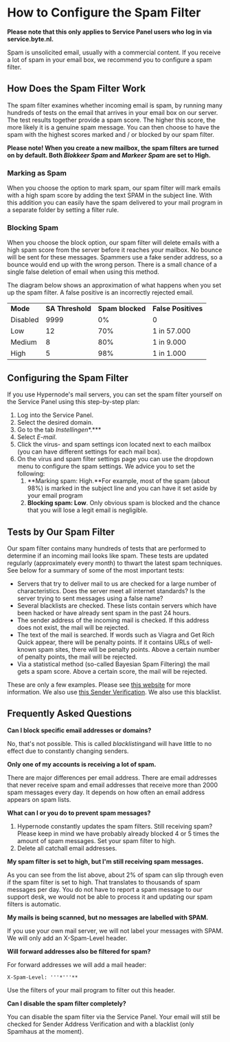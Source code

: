 <!-- source: https://support.hypernode.com/en/best-practices/email/how-to-configure-the-spam-filter/ -->
# How to Configure the Spam Filter

**Please note that this only applies to Service Panel users who log in via service.byte.nl.**

Spam is unsolicited email, usually with a commercial content. If you receive a lot of spam in your email box, we recommend you to configure a spam filter. 


How Does the Spam Filter Work
-----------------------------

The spam filter examines whether incoming email is spam, by running many hundreds of tests on the email that arrives in your email box on our server. The test results together provide a spam score. The higher this score, the more likely it is a genuine spam message. You can then choose to have the spam with the highest scores marked and / or blocked by our spam filter.

**Please note! When you create a new mailbox, the spam filters are turned on by default. Both *Blokkeer Spam* and *Markeer Spam* are set to High.**

### Marking as Spam

When you choose the option to mark spam, our spam filter will mark emails with a high spam score by adding the text SPAM in the subject line. With this addition you can easily have the spam delivered to your mail program in a separate folder by setting a filter rule. 

### Blocking Spam

When you choose the block option, our spam filter will delete emails with a high spam score from the server before it reaches your mailbox. No bounce will be sent for these messages. Spammers use a fake sender address, so a bounce would end up with the wrong person. There is a small chance of a single false deletion of email when using this method.

The diagram below shows an approximation of what happens when you set up the spam filter. A false positive is an incorrectly rejected email.

|  |  |  |  |
| --- | --- | --- | --- |
| **Mode** | **SA Threshold** | **Spam blocked** | **False Positives** |
| Disabled | 9999 | 0% | 0 |
| Low | 12 | 70% | 1 in 57.000 |
| Medium | 8 | 80% | 1 in 9.000 |
| High | 5 | 98% | 1 in 1.000 |

Configuring the Spam Filter
---------------------------

If you use Hypernode's mail servers, you can set the spam filter yourself on the Service Panel using this step-by-step plan:

1. Log into the Service Panel.
2. Select the desired domain.
3. Go to the tab *Instellingen**.***
4. Select *E-mail*.
5. Click the virus- and spam settings icon located next to each mailbox (you can have different settings for each mail box).
6. On the virus and spam filter settings page you can use the dropdown menu to configure the spam settings. We advice you to set the following:
	1. **Marking spam: High.**For example, most of the spam (about 98%) is marked in the subject line and you can have it set aside by your email program
	2. **Blocking spam: Low**. Only obvious spam is blocked and the chance that you will lose a legit email is negligible.

Tests by Our Spam Filter
------------------------

Our spam filter contains many hundreds of tests that are performed to determine if an incoming mail looks like spam. These tests are updated regularly (approximately every month) to thwart the latest spam techniques. See below for a summary of some of the most important tests:

* Servers that try to deliver mail to us are checked for a large number of characteristics. Does the server meet all internet standards? Is the server trying to sent messages using a false name?
* Several blacklists are checked. These lists contain servers which have been hacked or have already sent spam in the past 24 hours.
* The sender address of the incoming mail is checked. If this address does not exist, the mail will be rejected.
* The text of the mail is searched. If words such as Viagra and Get Rich Quick appear, there will be penalty points. If it contains URLs of well-known spam sites, there will be penalty points. Above a certain number of penalty points, the mail will be rejected.
* Via a statistical method (so-called Bayesian Spam Filtering) the mail gets a spam score. Above a certain score, the mail will be rejected.

These are only a few examples. Please see [this website](http://www.spamassassin.org/) for more information. We also use [this Sender Verification](http://www.postfix.org/). We also use this blacklist.

Frequently Asked Questions
--------------------------

**Can I block specific email addresses or domains?**

No, that's not possible. This is called *blacklisting*and will have little to no effect due to constantly changing senders.

**Only one of my accounts is receiving a lot of spam.**

There are major differences per email address. There are email addresses that never receive spam and email addresses that receive more than 2000 spam messages every day. It depends on how often an email address appears on spam lists.

**What can I or you do to prevent spam messages?**

1. Hypernode constantly updates the spam filters. Still receiving spam? Please keep in mind we have probably already blocked 4 or 5 times the amount of spam messages. Set your spam filter to high.
2. Delete all catchall email addresses.

**My spam filter is set to high, but I'm still receiving spam messages.**

As you can see from the list above, about 2% of spam can slip through even if the spam filter is set to high. That translates to thousands of spam messages per day. You do not have to report a spam message to our support desk, we would not be able to process it and updating our spam filters is automatic.

**My mails is being scanned, but no messages are labelled with SPAM.**

If you use your own mail server, we will not label your messages with SPAM. We will only add an X-Spam-Level header.

**Will forward addresses also be filtered for spam?**

For forward addresses we will add a mail header:

```
X-Spam-Level: '''*'''**
```
Use the filters of your mail program to filter out this header.

**Can I disable the spam filter completely?**

You can disable the spam filter via the Service Panel. Your email will still be checked for Sender Address Verification and with a blacklist (only Spamhaus at the moment).
